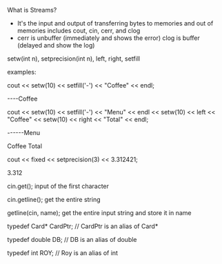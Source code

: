 What is Streams?
- It's the input and output of transferring bytes to memories and out of memories
<iostream> includes cout, cin, cerr, and clog
- cerr is unbuffer (immediately and shows the error) clog is buffer (delayed and show the log)

<iomanip> setw(int n), setprecision(int n), left, right, setfill

examples: 

cout << setw(10) << setfill('-') << "Coffee" << endl;

----Coffee

cout << setw(10) << setfill('-') << "Menu" << endl << setw(10) << left << "Coffee" << setw(10) << right << "Total" << endl;

------Menu

Coffee         Total

cout << fixed << setprecision(3) << 3.312421;    

3.312

cin.get();   input of the first character

cin.getline(); get the entire string

getline(cin, name);  get the entire input string and store it in name

typedef Card* CardPtr; // CardPtr is an alias of Card* 

typedef double DB; // DB is an alias of double

typedef int ROY; // Roy is an alias of int
